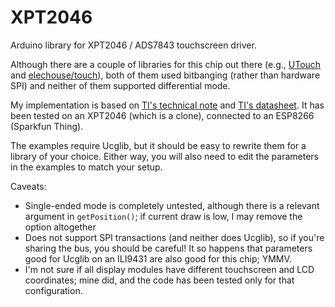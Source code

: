 # XPT2046

Arduino library for XPT2046 / ADS7843 touchscreen driver.

Although there are a couple of libraries for this chip out there (e.g., [UTouch](http://www.rinkydinkelectronics.com/library.php?id=55) and [elechouse/touch](https://github.com/elechouse/touch)), both of them used bitbanging (rather than hardware SPI) and neither of them supported differential mode.

My implementation is based on [TI's technical note](http://www.ti.com/lit/an/sbaa036/sbaa036.pdf) and [TI's datasheet](http://www.ti.com/lit/ds/symlink/ads7843.pdf).  It has been tested on an XPT2046 (which is a clone), connected to an ESP8266 (Sparkfun Thing).

The examples require Ucglib, but it should be easy to rewrite them for a library of your choice.  Either way, you will also need to edit the parameters in the examples to match your setup.

Caveats:
* Single-ended mode is completely untested, although there is a relevant argument in `getPosition()`; if current draw is low, I may remove the option altogether
* Does not support SPI transactions (and neither does Ucglib), so if you're sharing the bus, you should be careful!  It so happens that parameters good for Ucglib on an ILI9431 are also good for this chip; YMMV.
* I'm not sure if all display modules have different touchscreen and LCD coordinates; mine did, and the code has been tested only for that configuration.
